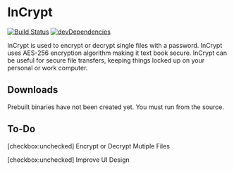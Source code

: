 # InCrypt
[![Build Status](https://travis-ci.org/roshanlam/InCrypt.svg?branch=master)](https://travis-ci.org/roshanlam/InCrypt)
[![devDependencies](https://david-dm.org/roshanlam/InCrypt.svg)](https://david-dm.org/roshanlam/InCrypt.svg)


InCrypt is used to encrypt or decrypt single files with a password. InCrypt uses AES-256 encryption algorithm making it text book secure. InCrypt can be useful for secure file transfers, keeping things locked up on your personal or work computer.

## Downloads
Prebuilt binaries have not been created yet. You must run from the source.

## To-Do
[checkbox:unchecked] Encrypt or Decrypt Mutiple Files

[checkbox:unchecked] Improve UI Design
